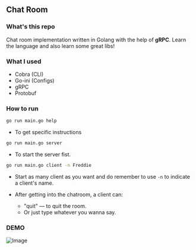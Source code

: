 ## Chat Room

### What's this repo
Chat room implementation written in Golang with the help of **gRPC**. Learn the language and also learn some great libs!

### What I used

- Cobra (CLI)
- Go-ini (Configs)
- gRPC
- Protobuf

### How to run

```bash
go run main.go help
```

- To get specific instructions

```bash
go run main.go server
```

- To start the server fist.

```bash
go run main.go client -n Freddie
```

- Start as many client as you want and do remember to use ```-n``` to indicate a client's name.

- After getting into the chatroom, a client can:
  - "quit" — to quit the room.
  - Or just type whatever you wanna say.

### DEMO
![Image](https://i.ibb.co/1Gbr1mQ/go-chat-grpc.gif)
